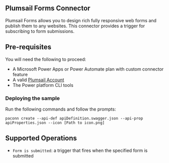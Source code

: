 ## Plumsail Forms Connector
Plumsail Forms allows you to design rich fully responsive web forms and publish them to any websites. This connector provides a trigger for subscribing to form submissions.

## Pre-requisites
You will need the following to proceed:
* A Microsoft Power Apps or Power Automate plan with custom connector feature
* A valid [Plumsail Account](https://account.plumsail.com)
* The Power platform CLI tools

### Deploying the sample
Run the following commands and follow the prompts:

```paconn
paconn create --api-def apiDefinition.swagger.json --api-prop apiProperties.json --icon [Path to icon.png]
```

## Supported Operations
* `Form is submitted`: a trigger that fires when the specified form is submitted
